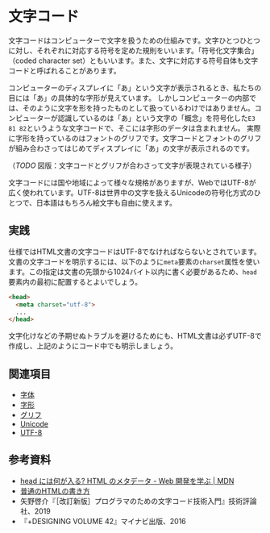 # 文字コード

文字コードはコンピューターで文字を扱うための仕組みです。文字ひとつひとつに対し、それぞれに対応する符号を定めた規則をいいます。「符号化文字集合」（coded character set）ともいいます。また、文字に対応する符号自体も文字コードと呼ばれることがあります。

コンピューターのディスプレイに「あ」という文字が表示されるとき、私たちの目には「あ」の具体的な字形が見えています。
しかしコンピューターの内部では、そのように文字を形を持ったものとして扱っているわけではありません。コンピューターが認識しているのは「あ」という文字の「概念」を符号化した`E3 81 82`というような文字コードで、そこには字形のデータは含まれません。
実際に字形を持っているのはフォントのグリフです。文字コードとフォントのグリフが組み合わさってはじめてディスプレイに「あ」の文字が表示されるのです。

（*TODO* 図版：文字コードとグリフが合わさって文字が表現されている様子）

文字コードには国や地域によって様々な規格がありますが、WebではUTF-8が広く使われています。UTF-8は世界中の文字を扱えるUnicodeの符号化方式のひとつで、日本語はもちろん絵文字も自由に使えます。

## 実践

仕様ではHTML文書の文字コードはUTF-8でなければならないとされています。文書の文字コードを明示するには、以下のように`meta`要素の`charset`属性を使います。この指定は文書の先頭から1024バイト以内に書く必要があるため、`head`要素内の最初に配置するとよいでしょう。

```html
<head>
  <meta charset="utf-8">
  ...
</head>
```

文字化けなどの予期せぬトラブルを避けるためにも、HTML文書は必ずUTF-8で作成し、上記のようにコード中でも明示しましょう。

## 関連項目

- [字体](./jitai.md)
- [字形](./jikei.md)
- [グリフ](./glyph.md)
- [Unicode](./unicode.md)
- [UTF-8](./utf-8.md)

## 参考資料

- [head には何が入る? HTML のメタデータ - Web 開発を学ぶ | MDN](https://developer.mozilla.org/ja/docs/Learn/HTML/Introduction_to_HTML/The_head_metadata_in_HTML#Specifying_your_document's_character_encoding)
- [普通のHTMLの書き方](https://hail2u.net/documents/html-best-practices.html#use-utf-8)
- 矢野啓介『［改訂新版］プログラマのための文字コード技術入門』技術評論社、2019
- 『+DESIGNING VOLUME 42』マイナビ出版、2016
